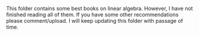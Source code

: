 
This folder contains some best books on linear algebra. However, I have not finished reading all of them. If you have some other recommendations please comment/upload. I will keep updating this folder with passage of time.

